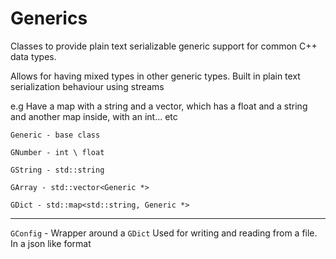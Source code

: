 # Generics
Classes to provide plain text serializable generic support for common C++ data types.

Allows for having mixed types in other generic types.
Built in plain text serialization behaviour using streams

e.g Have a map with a string and a vector, which has a float and a string and another map inside, with an int... etc

`Generic - base class`

`GNumber - int \ float`

`GString - std::string`

`GArray - std::vector<Generic *>`

`GDict - std::map<std::string, Generic *>`
____
`GConfig` - Wrapper around a `GDict`
Used for writing and reading from a file. In a json like format
